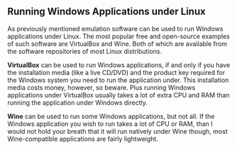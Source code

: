 ## Running Windows Applications under Linux
As previously mentioned emulation software can be used to run Windows applications under Linux. The most popular free and open-source examples of such software are VirtualBox and Wine. Both of which are available from the software repositories of most Linux distributions.

**VirtualBox** can be used to run Windows applications, if and only if you have the installation media (like a live CD/DVD) and the product key required for the Windows system you need to run the application under. This installation media costs money, however, so beware. Plus running Windows applications under VirtualBox usually takes a lot of extra CPU and RAM than running the application under Windows directly.

**Wine** can be used to run some Windows applications, but not all. If the Windows application you wish to run takes a lot of CPU or RAM, than I would not hold your breath that it will run natively under Wine though, most Wine-compatible applications are fairly lightweight.
